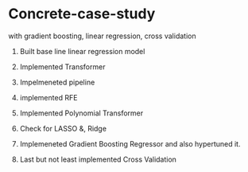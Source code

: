 # Concrete-case-study
with gradient boosting, linear regression, cross validation

1. Built base line linear regression model

2. Implemented Transformer

3. Impelmeneted pipeline

4. implemented RFE

5. Implemented Polynomial Transformer

6. Check for LASSO &, Ridge

7. Implemeneted Gradient Boosting Regressor and also hypertuned it.

8. Last but not least implemented Cross Validation
